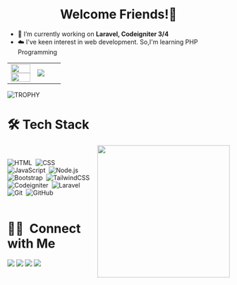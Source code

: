 <h1 align="center">Welcome Friends!👏</h1>

- 🔭 I’m currently working on **Laravel, Codeigniter 3/4**
- ☁️ I've keen interest in web development. So,I'm learning PHP Programming
<table>
    <tr border="none">
        <td width="50%" align="center">
            <img width="100%" src="https://github-readme-stats.vercel.app/api?username=reeansa&bg_color=eefaff&text_color=005073&title_color=005073&icon_color=005073&ring_color=00BFFF&show_icons=true&count_private=true" />
            <img width="100%" src="https://github-readme-streak-stats.herokuapp.com?user=reeansa&background=EEFAFF&ring=00BFFF&fire=00BFFF&currStreakLabel=005073&stroke=005073&sideNums=005073&sideLabels=005073&currStreakNum=00BFFF&dates=005073&excludeDaysLabel=005073" />
        </td>
        <td width="50%">
            <img src="https://github-readme-stats-anuraghazra1.vercel.app/api/top-langs/?username=reeansa&bg_color=eefaff&text_color=005073&title_color=005073&icon_color=005073&ring_color=00BFFF&hide_border=false&langs_count=10"/>
        </td>
    </tr>
</table>
<img align="center" src="https://github-profile-trophy.vercel.app/?username=reeansa&theme=flat&margin-w=15&no-frame=true" alt="TROPHY" />

# 🛠 Tech Stack
<img align="right" src="https://raw.githubusercontent.com/rahul-jha98/rahul-jha98/main/techstack.gif" width="300px">
<br>

![HTML](https://img.shields.io/badge/-HTML-05122A?style=flat&logo=HTML5)&nbsp;
![CSS](https://img.shields.io/badge/-CSS-05122A?style=flat&logo=CSS3&logoColor=1572B6)&nbsp;
![JavaScript](https://img.shields.io/badge/-JavaScript-05122A?style=flat&logo=javascript)&nbsp;
![Node.js](https://img.shields.io/badge/-Node.js-05122A?style=flat&logo=node.js)&nbsp;
![Bootstrap](https://img.shields.io/badge/-Bootstrap-05122A?style=flat&logo=bootstrap&logoColor=563D7C)&nbsp;
![TailwindCSS](https://img.shields.io/badge/-Tailwindcss-05122A?style=flat&logo=tailwindcss)&nbsp;
![Codeigniter](https://img.shields.io/badge/-Codeigniter-05122A?style=flat&logo=Codeigniter)&nbsp;
![Laravel](https://img.shields.io/badge/-Laravel-05122A?style=flat&logo=Laravel)&nbsp;
![Git](https://img.shields.io/badge/-Git-05122A?style=flat&logo=git)&nbsp;
![GitHub](https://img.shields.io/badge/-GitHub-05122A?style=flat&logo=github)&nbsp;
<br><br>
# 🤝🏻 &nbsp;Connect with Me
<a href="https://www.linkedin.com/in/raihanfebriyansah/"><img src="https://img.shields.io/badge/Raihan%20Febriyansah-009adf?style=flat&logo=Linkedin&logoColor=white"></a>
<a href="mailto:raihanfebriyansahh@gmail.com"><img src="https://img.shields.io/badge/Raihanfebriyansahh@gmail.com-009adf?style=flat&logo=Gmail&logoColor=white"></a>
<a href="https://www.instagram.com/raihanfebriyansah/"><img src="https://img.shields.io/badge/@Raihan%20Febriyansah-009adf?style=flat&logo=Instagram&logoColor=white"></a>
<a href="https://twitter.com/haayrai"><img src="https://img.shields.io/badge/@haayrai-009adf?style=flat&logo=Twitter&logoColor=white"></a>


